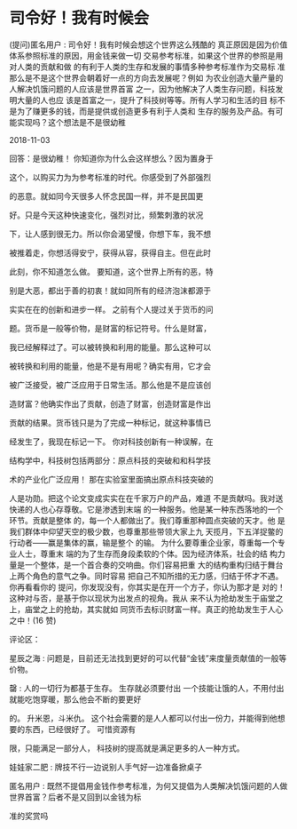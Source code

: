 # 司令好！我有时候会

(提问)匿名用户 : 司令好！我有时候会想这个世界这么残酷的 真正原因是因为价值体系参照标准的原因，用金钱来做一切 交易参考标准，如果这个世界的参照是用对人类的贡献和做 的有利于人类的生存和发展的事情多种参考标准作为交易标 准那么是不是这个世界会朝着好一点的方向去发展呢？例如 为农业创造大量产量的人解决饥饿问题的人应该是世界首富 之一，因为他解决了人类生存问题，科技发明大量的人也应 该是首富之一，提升了科技树等等。所有人学习和生活的目 标不是为了赚更多的钱，而是提供或创造更多有利于人类和 生存的服务及产品。有可能实现吗？这个想法是不是很幼稚

2018-11-03

回答：是很幼稚！ 你知道你为什么会这样想么？因为置身于

这个，以购买力为为参考标准的时代。你感受到了外部强烈

的恶意。就如同今天很多人怀念民国一样，并不是民国更

好。只是今天这种快速变化，强烈对比，频繁刺激的状况

下，让人感到很无力。所以你会渴望慢，你想下车，我不想

被推着走，你想活得安宁，获得从容，获得自主。但在此时

此刻，你不知道怎么做。 要知道，这个世界上所有的恶，特

别是大恶，都出于善的初衷！就如同所有的经济泡沫都源于

实实在在的创新和进步一样。 之前有个人提过关于货币的问

题。货币是一般等价物，是财富的标记符号。什么是财富，

我已经解释过了。可以被转换和利用的能量。那么这种可以

被转换和利用的能量，他是不是有用呢？确实有用，它才会

被广泛接受，被广泛应用于日常生活。那么他是不是应该创

造财富？他确实作出了贡献，创造了财富，创造财富是作出

贡献的结果。货币钱只是为了完成一种标记，就这种事情已

经发生了，我现在标记一下。 你对科技创新有一种误解，在

结构学中，科技树包括两部分：原点科技的突破和和科学技

术的产业化广泛应用！ 那在实验室里面搞出原点科技突破的

人是功勋。把这个论文变成实实在在千家万户的产品，难道 不是贡献吗。我对送快递的人也心存尊敬。它是渗透到末端 的一种服务。他是某一种东西落地的一个环节。贡献是整体 的，每一个人都做出了。我们尊重那种圆点突破的天才。他 是我们群体中仰望天空的极少数，也尊重那些带领大家上九 天揽月，下五洋捉鳖的行动者——赢是集体的赢，输是整个 的输。 为什么要尊重企业家，尊重每一个专业人士，尊重末 端的为了生存而身段柔软的个体。因为经济体系，社会的结 构力量是一个整体，是一个首合奏的交响曲。你们容易把重 大的结构重构归结于舞台上两个角色的意气之争。同时容易 把自己不知所措的无力感，归结于怀才不遇。 你再看看你的 提问，你发现没有，你其实是在开一个方子，你认为那才是 对的！这种对与否，是基于你以现状为出发点的视角。我从 来不认为抢劫发生于庙堂之上，庙堂之上的抢劫，其实就如 同货币去标识财富一样。真正的抢劫发生于人心之中！(16 赞)

评论区：

星辰之海 : 问题是，目前还无法找到更好的可以代替“金钱”来度量贡献值的一般等价物。

罄 : 人的一切行为都基于生存。 生存就必须要付出 一个技能让饿的人，不用付出就能吃饱穿暖，那么他会不断的要更好

的。 升米恩，斗米仇。 这个社会需要的是人人都可以付出一份力，并能得到他想要的东西，已经很好了。 可惜资源有

限，只能满足一部分人， 科技树的提高就是满足更多的人一种方式。

娃娃家二肥 : 牌技不行一边说别人手气好一边准备掀桌子

匿名用户 : 既然不提倡用金钱作参考标准，为何又提倡为人类解决饥饿问题的人做世界首富？后者不是又回到以金钱为标

准的奖赏吗